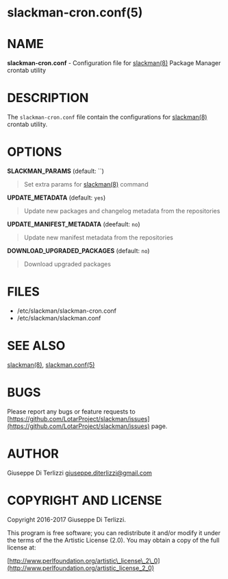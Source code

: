 # slackman-cron.conf(5)
# NAME

**slackman-cron.conf** - Configuration file for [slackman(8)](../8/slackman.md) Package Manager crontab utility

# DESCRIPTION

The `slackman-cron.conf` file contain the configurations for [slackman(8)](../8/slackman.md) crontab utility.

# OPTIONS

**SLACKMAN\_PARAMS** (default: ``)

> Set extra params for [slackman(8)](../8/slackman.md) command

**UPDATE\_METADATA** (default: `yes`)

> Update new packages and changelog metadata from the repositories

**UPDATE\_MANIFEST\_METADATA** (deefault: `no`)

> Update new manifest metadata from the repositories

**DOWNLOAD\_UPGRADED\_PACKAGES** (default: `no`)

> Download upgraded packages

# FILES

- /etc/slackman/slackman-cron.conf
- /etc/slackman/slackman.conf

# SEE ALSO

[slackman(8)](../8/slackman.md), [slackman.conf(5)](../5/slackman.conf.md)

# BUGS

Please report any bugs or feature requests to 
[https://github.com/LotarProject/slackman/issues](https://github.com/LotarProject/slackman/issues) page.

# AUTHOR

Giuseppe Di Terlizzi <giuseppe.diterlizzi@gmail.com>

# COPYRIGHT AND LICENSE

Copyright 2016-2017 Giuseppe Di Terlizzi.

This program is free software; you can redistribute it and/or modify it
under the terms of the the Artistic License (2.0). You may obtain a
copy of the full license at:

[http://www.perlfoundation.org/artistic\_license\_2\_0](http://www.perlfoundation.org/artistic_license_2_0)
